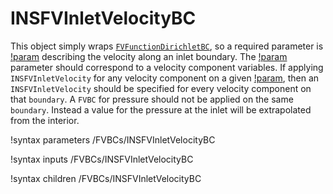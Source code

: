 # INSFVInletVelocityBC

This object simply wraps [`FVFunctionDirichletBC`](FVFunctionDirichletBC.md), so a
required parameter is [!param](/FVBCs/INSFVInletVelocityBC/functor) describing the velocity along an inlet
boundary. The [!param](/FVBCs/INSFVInletVelocityBC/variable) parameter should correspond to a velocity component
variables. If applying `INSFVInletVelocity` for any velocity component on a given
[!param](/FVBCs/INSFVInletVelocityBC/boundary), then an `INSFVInletVelocity` should be specified for every velocity
component on that `boundary`. A `FVBC` for pressure should not be applied on the
same `boundary`. Instead a value for the pressure at the inlet will be extrapolated
from the interior.

!syntax parameters /FVBCs/INSFVInletVelocityBC

!syntax inputs /FVBCs/INSFVInletVelocityBC

!syntax children /FVBCs/INSFVInletVelocityBC
